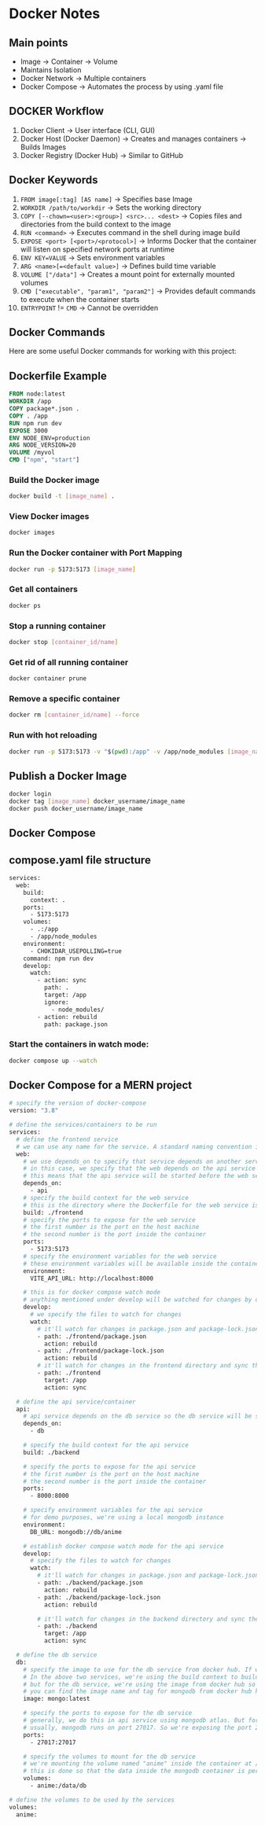 # Docker Notes

## Main points

- Image -> Container -> Volume
- Maintains Isolation
- Docker Network -> Multiple containers
- Docker Compose -> Automates the process by using .yaml file

## DOCKER Workflow

1. Docker Client -> User interface (CLI, GUI)
2. Docker Host (Docker Daemon) -> Creates and manages containers -> Builds Images
3. Docker Registry (Docker Hub) -> Similar to GitHub

## Docker Keywords

1. `FROM image[:tag] [AS name]` -> Specifies base Image
2. `WORKDIR /path/to/workdir` -> Sets the working directory
3. `COPY [--chown=<user>:<group>] <src>... <dest>` -> Copies files and directories from the build context to the image
4. `RUN <command>` -> Executes command in the shell during image build
5. `EXPOSE <port> [<port>/<protocol>]` -> Informs Docker that the container will listen on specified network ports at runtime
6. `ENV KEY=VALUE` -> Sets environment variables
7. `ARG <name>[=<default value>]` -> Defines build time variable
8. `VOLUME ["/data"]` -> Creates a mount point for externally mounted volumes
9. `CMD ["executable", "param1", "param2"]` -> Provides default commands to execute when the container starts
10. `ENTRYPOINT` != `CMD` -> Cannot be overridden

## Docker Commands

Here are some useful Docker commands for working with this project:

## Dockerfile Example

```dockerfile
FROM node:latest
WORKDIR /app
COPY package*.json .
COPY . /app
RUN npm run dev
EXPOSE 3000
ENV NODE_ENV=production
ARG NODE_VERSION=20
VOLUME /myvol
CMD ["npm", "start"]
```

### Build the Docker image

```bash
docker build -t [image_name] .
```

### View Docker images

```bash
docker images
```

### Run the Docker container with Port Mapping

```bash
docker run -p 5173:5173 [image_name]
```

### Get all containers

```bash
docker ps
```

### Stop a running container

```bash
docker stop [container_id/name]
```

### Get rid of all running container

```bash
docker container prune
```

### Remove a specific container

```bash
docker rm [container_id/name] --force
```

### Run with hot reloading

```bash
docker run -p 5173:5173 -v "$(pwd):/app" -v /app/node_modules [image_name]
```

## Publish a Docker Image

```bash
docker login
docker tag [image_name] docker_username/image_name
docker push docker_username/image_name
```

## Docker Compose

## compose.yaml file structure

```bash
services:
  web:
    build:
      context: .
    ports:
      - 5173:5173
    volumes:
      - .:/app
      - /app/node_modules
    environment:
      - CHOKIDAR_USEPOLLING=true
    command: npm run dev
    develop:
      watch:
        - action: sync
          path: .
          target: /app
          ignore:
            - node_modules/
        - action: rebuild
          path: package.json
```

### Start the containers in watch mode:

```bash
docker compose up --watch
```

## Docker Compose for a MERN project

```bash
# specify the version of docker-compose
version: "3.8"

# define the services/containers to be run
services:
  # define the frontend service
  # we can use any name for the service. A standard naming convention is to use "web" for the frontend
  web:
    # we use depends_on to specify that service depends on another service
    # in this case, we specify that the web depends on the api service
    # this means that the api service will be started before the web service
    depends_on:
      - api
    # specify the build context for the web service
    # this is the directory where the Dockerfile for the web service is located
    build: ./frontend
    # specify the ports to expose for the web service
    # the first number is the port on the host machine
    # the second number is the port inside the container
    ports:
      - 5173:5173
    # specify the environment variables for the web service
    # these environment variables will be available inside the container
    environment:
      VITE_API_URL: http://localhost:8000

    # this is for docker compose watch mode
    # anything mentioned under develop will be watched for changes by docker compose watch and it will perform the action mentioned
    develop:
      # we specify the files to watch for changes
      watch:
        # it'll watch for changes in package.json and package-lock.json and rebuild the container if there are any changes
        - path: ./frontend/package.json
          action: rebuild
        - path: ./frontend/package-lock.json
          action: rebuild
        # it'll watch for changes in the frontend directory and sync the changes with the container real time
        - path: ./frontend
          target: /app
          action: sync

  # define the api service/container
  api:
    # api service depends on the db service so the db service will be started before the api service
    depends_on:
      - db

    # specify the build context for the api service
    build: ./backend

    # specify the ports to expose for the api service
    # the first number is the port on the host machine
    # the second number is the port inside the container
    ports:
      - 8000:8000

    # specify environment variables for the api service
    # for demo purposes, we're using a local mongodb instance
    environment:
      DB_URL: mongodb://db/anime

    # establish docker compose watch mode for the api service
    develop:
      # specify the files to watch for changes
      watch:
        # it'll watch for changes in package.json and package-lock.json and rebuild the container and image if there are any changes
        - path: ./backend/package.json
          action: rebuild
        - path: ./backend/package-lock.json
          action: rebuild

        # it'll watch for changes in the backend directory and sync the changes with the container real time
        - path: ./backend
          target: /app
          action: sync

  # define the db service
  db:
    # specify the image to use for the db service from docker hub. If we have a custom image, we can specify that in this format
    # In the above two services, we're using the build context to build the image for the service from the Dockerfile so we specify the image as "build: ./frontend" or "build: ./backend".
    # but for the db service, we're using the image from docker hub so we specify the image as "image: mongo:latest"
    # you can find the image name and tag for mongodb from docker hub here: https://hub.docker.com/_/mongo
    image: mongo:latest

    # specify the ports to expose for the db service
    # generally, we do this in api service using mongodb atlas. But for demo purposes, we're using a local mongodb instance
    # usually, mongodb runs on port 27017. So we're exposing the port 27017 on the host machine and mapping it to the port 27017 inside the container
    ports:
      - 27017:27017

    # specify the volumes to mount for the db service
    # we're mounting the volume named "anime" inside the container at /data/db directory
    # this is done so that the data inside the mongodb container is persisted even if the container is stopped
    volumes:
      - anime:/data/db

# define the volumes to be used by the services
volumes:
  anime:
```
